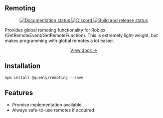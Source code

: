 ## Remoting
<div align="center">
  <a href="http://quenty.github.io/NevermoreEngine/">
    <img src="https://github.com/Quenty/NevermoreEngine/actions/workflows/docs.yml/badge.svg" alt="Documentation status" />
  </a>
  <a href="https://discord.gg/mhtGUS8">
    <img src="https://img.shields.io/discord/385151591524597761?color=5865F2&label=discord&logo=discord&logoColor=white" alt="Discord" />
  </a>
  <a href="https://github.com/Quenty/NevermoreEngine/actions">
    <img src="https://github.com/Quenty/NevermoreEngine/actions/workflows/build.yml/badge.svg" alt="Build and release status" />
  </a>
</div>

Provides global remoting functionality for Roblox (GetRemoteEvent/GetRemoteFunction). This is extremely light-weight, but makes programming with global remotes a lot easier.

<div align="center"><a href="https://quenty.github.io/NevermoreEngine/api/GetRemoteEvent">View docs →</a></div>

## Installation
```
npm install @quenty/remoting --save
```

## Features

* Promise implementation available
* Always safe-to-use remotes if acquired